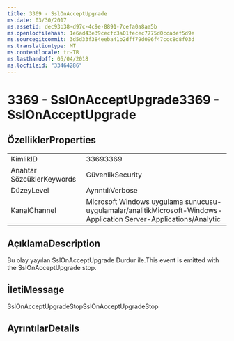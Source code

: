 ```yaml
---
title: 3369 - SslOnAcceptUpgrade
ms.date: 03/30/2017
ms.assetid: dec93b38-d97c-4c9e-8891-7cefa0a8aa5b
ms.openlocfilehash: 1e6ad43e39cecfc3a01fecec7775d0ccadef5d9e
ms.sourcegitcommit: 3d5d33f384eeba41b2dff79d096f47ccc8d8f03d
ms.translationtype: MT
ms.contentlocale: tr-TR
ms.lasthandoff: 05/04/2018
ms.locfileid: "33464286"
---
```

# <a name="3369---sslonacceptupgrade"></a><span data-ttu-id="f6f61-102">3369 - SslOnAcceptUpgrade</span><span class="sxs-lookup"><span data-stu-id="f6f61-102">3369 - SslOnAcceptUpgrade</span></span>
## <a name="properties"></a><span data-ttu-id="f6f61-103">Özellikler</span><span class="sxs-lookup"><span data-stu-id="f6f61-103">Properties</span></span>  
  
|||  
|-|-|  
|<span data-ttu-id="f6f61-104">Kimlik</span><span class="sxs-lookup"><span data-stu-id="f6f61-104">ID</span></span>|<span data-ttu-id="f6f61-105">3369</span><span class="sxs-lookup"><span data-stu-id="f6f61-105">3369</span></span>|  
|<span data-ttu-id="f6f61-106">Anahtar Sözcükler</span><span class="sxs-lookup"><span data-stu-id="f6f61-106">Keywords</span></span>|<span data-ttu-id="f6f61-107">Güvenlik</span><span class="sxs-lookup"><span data-stu-id="f6f61-107">Security</span></span>|  
|<span data-ttu-id="f6f61-108">Düzey</span><span class="sxs-lookup"><span data-stu-id="f6f61-108">Level</span></span>|<span data-ttu-id="f6f61-109">Ayrıntılı</span><span class="sxs-lookup"><span data-stu-id="f6f61-109">Verbose</span></span>|  
|<span data-ttu-id="f6f61-110">Kanal</span><span class="sxs-lookup"><span data-stu-id="f6f61-110">Channel</span></span>|<span data-ttu-id="f6f61-111">Microsoft Windows uygulama sunucusu-uygulamalar/analitik</span><span class="sxs-lookup"><span data-stu-id="f6f61-111">Microsoft-Windows-Application Server-Applications/Analytic</span></span>|  
  
## <a name="description"></a><span data-ttu-id="f6f61-112">Açıklama</span><span class="sxs-lookup"><span data-stu-id="f6f61-112">Description</span></span>  
 <span data-ttu-id="f6f61-113">Bu olay yayılan SslOnAcceptUpgrade Durdur ile.</span><span class="sxs-lookup"><span data-stu-id="f6f61-113">This event is emitted with the SslOnAcceptUpgrade stop.</span></span>  
  
## <a name="message"></a><span data-ttu-id="f6f61-114">İleti</span><span class="sxs-lookup"><span data-stu-id="f6f61-114">Message</span></span>  
 <span data-ttu-id="f6f61-115">SslOnAcceptUpgradeStop</span><span class="sxs-lookup"><span data-stu-id="f6f61-115">SslOnAcceptUpgradeStop</span></span>  
  
## <a name="details"></a><span data-ttu-id="f6f61-116">Ayrıntılar</span><span class="sxs-lookup"><span data-stu-id="f6f61-116">Details</span></span>
